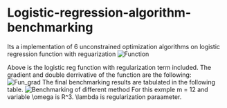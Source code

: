 # Logistic-regression-algorithm-benchmarking
Its a implementation of 6 unconstrained optimization algorithms on logistic regression function with reguarization
![Function](https://user-images.githubusercontent.com/57409254/201450544-25dcd78b-531a-4d6f-9edf-ffe5a2fe684d.JPG)

Above is the logistic reg function with regularization term included.
The gradient and double derrivative of the function are the following:
![Fun_grad](https://user-images.githubusercontent.com/57409254/201450538-634e504b-82bf-44d6-a272-fd4f5bf325fe.JPG)
The final benchmarking results are tabulated in the following table.
![Benchmarking of different method](https://user-images.githubusercontent.com/57409254/201450573-8e263e13-f347-4f8f-b221-3df618cbdb5e.JPG)
For this exmple m = 12 and variable \omega is R^3. \lambda is regularization paraameter.
